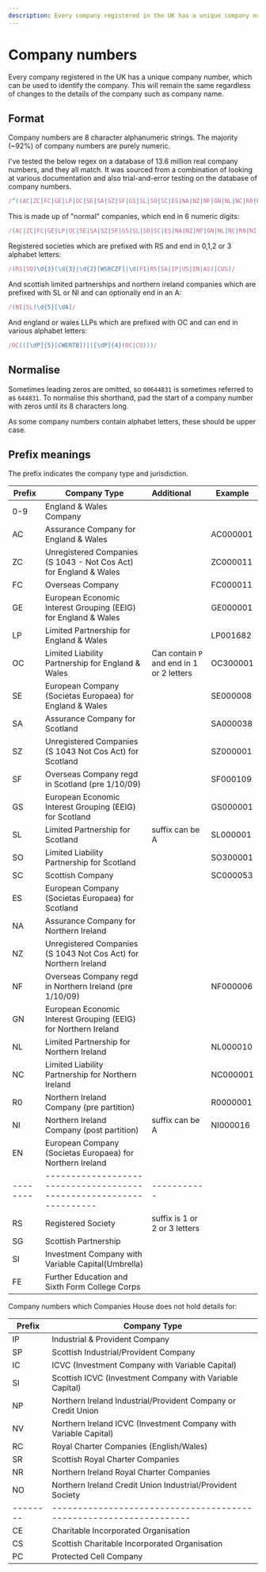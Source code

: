 ```yaml
---
description: Every company registered in the UK has a unique company number, which can be used to identify the company. This page describes the format of company numbers and explains how to normalise them. Depending on which region of the UK a company was registered in, it will have a different prefix to its company number.
---
```

# Company numbers

Every company registered in the UK has a unique company number, which can be used to identify the company. 
This will remain the same regardless of changes to the details of the company such as company name.

## Format

Company numbers are 8 character alphanumeric strings. The majority (~92%) of company numbers are purely numeric.


I've tested the below regex on a database of 13.6 million real company numbers, and they all match. It was sourced from a combination of looking at various documentation and also trial-and-error testing on the database of company numbers.
```js
/^((AC|ZC|FC|GE|LP|OC|SE|SA|SZ|SF|GS|SL|SO|SC|ES|NA|NZ|NF|GN|NL|NC|R0|NI|EN|\d{2}|SG|FE)\d{5}(\d|C|R))|((RS|SO)\d{3}(\d{3}|\d{2}[WSRCZF]|\d(FI|RS|SA|IP|US|EN|AS)|CUS))|((NI|SL)\d{5}[\dA])|(OC(([\dP]{5}[CWERTB])|([\dP]{4}(OC|CU))))$/
```

This is made up of "normal" companies, which end in 6 numeric digits:
```js
/(AC|ZC|FC|GE|LP|OC|SE|SA|SZ|SF|GS|SL|SO|SC|ES|NA|NZ|NF|GN|NL|NC|R0|NI|EN|\d{2}|SG|FE)\d{5}(\d|C|R)/
```
Registered societies which are prefixed with RS and end in 0,1,2 or 3 alphabet letters:
```js
/(RS|SO)\d{3}(\d{3}|\d{2}[WSRCZF]|\d(FI|RS|SA|IP|US|EN|AS)|CUS)/
```
And scottish limited partnerships and northern ireland companies which are prefixed with SL or NI and can optionally end in an A:
```js
/(NI|SL)\d{5}[\dA]/
```

And england or wales LLPs which are prefixed with OC and can end in various alphabet letters:
```js
/OC(([\dP]{5}[CWERTB])|([\dP]{4}(OC|CU)))/
```

## Normalise

Sometimes leading zeros are omitted, so `00644831` is sometimes referred to as `644831`. 
To normalise this shorthand, pad the start of a company number with zeros until its 8 characters long.

As some company numbers contain alphabet letters, these should be upper case.

## Prefix meanings

The prefix indicates the company type and jurisdiction.

| Prefix   | Company Type                                                        | Additional                                | Example  |
|----------|---------------------------------------------------------------------|:------------------------------------------|----------|
| 0-9      | England & Wales Company                                             |                                           |          |
| AC       | Assurance Company for England & Wales                               |                                           | AC000001 |
| ZC       | Unregistered Companies (S 1043 - Not Cos Act) for England & Wales   |                                           | ZC000011 |
| FC       | Overseas Company                                                    |                                           | FC000011 |
| GE       | European Economic Interest Grouping (EEIG) for England & Wales      |                                           | GE000001 |
| LP       | Limited Partnership for England & Wales                             |                                           | LP001682 |
| OC       | Limited Liability Partnership for England & Wales                   | Can contain `P` and end in 1 or 2 letters | OC300001 |
| SE       | European Company (Societas Europaea) for England & Wales            |                                           | SE000008 |
| SA       | Assurance Company for Scotland                                      |                                           | SA000038 |
| SZ       | Unregistered Companies (S 1043 Not Cos Act) for Scotland            |                                           | SZ000001 |
| SF       | Overseas Company regd in Scotland (pre 1/10/09)                     |                                           | SF000109 |
| GS       | European Economic Interest Grouping (EEIG) for Scotland             |                                           | GS000001 |
| SL       | Limited Partnership for Scotland                                    | suffix can be A                           | SL000001 |
| SO       | Limited Liability Partnership for Scotland                          |                                           | SO300001 |
| SC       | Scottish Company                                                    |                                           | SC000053 |
| ES       | European Company (Societas Europaea) for Scotland                   |                                           |          |
| NA       | Assurance Company for Northern Ireland                              |                                           |          |
| NZ       | Unregistered Companies (S 1043 Not Cos Act) for Northern Ireland    |                                           |          |
| NF       | Overseas Company regd in Northern Ireland (pre 1/10/09)             |                                           | NF000006 |
| GN       | European Economic Interest Grouping (EEIG) for Northern Ireland     |                                           |          |
| NL       | Limited Partnership for Northern Ireland                            |                                           | NL000010 |
| NC       | Limited Liability Partnership for Northern Ireland                  |                                           | NC000001 |
| R0       | Northern Ireland Company (pre partition)                            |                                           | R0000001 |
| NI       | Northern Ireland Company (post partition)                           | suffix can be A                           | NI000016 |
| EN       | European Company (Societas Europaea) for Northern Ireland           |                                           |          |
| -------- | ------------------------------------------------------------------- | -----------                               |          |
| RS       | Registered Society                                                  | suffix is 1 or 2 or 3 letters             |          |
| SG       | Scottish Partnership                                                |                                           |          |
| SI       | Investment Company with Variable Capital(Umbrella)                  |                                           |          |
| FE       | Further Education and Sixth Form College Corps                      |                                           |          |

Company numbers which Companies House does not hold details for:

| Prefix   | Company Type                                                       |
|----------|--------------------------------------------------------------------|
| IP       | Industrial & Provident Company                                     |
| SP       | Scottish Industrial/Provident Company                              |
| IC       | ICVC (Investment Company with Variable Capital)                    |
| SI       | Scottish ICVC (Investment Company with Variable Capital)           |
| NP       | Northern Ireland Industrial/Provident Company or Credit Union      |
| NV       | Northern Ireland ICVC (Investment Company with Variable Capital)   |
| RC       | Royal Charter Companies (English/Wales)                            |
| SR       | Scottish Royal Charter Companies                                   |
| NR       | Northern Ireland Royal Charter Companies                           |
| NO       | Northern Ireland Credit Union Industrial/Provident Society         |
| -------- | ------------------------------------------------------------------ |
| CE       | Charitable Incorporated Organisation                               |
| CS       | Scottish Charitable Incorporated Organisation                      |
| PC       | Protected Cell Company                                             |
